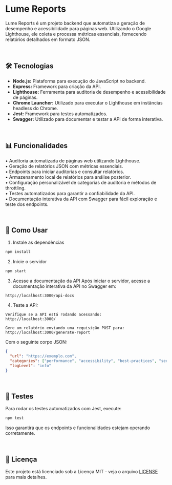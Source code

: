 # Lume Reports
Lume Reports é um projeto backend que automatiza a geração de desempenho e acessibilidade para páginas web. Utilizando o Google Lighthouse, ele coleta e processa métricas essenciais, fornecendo relatórios detalhados em formato JSON.

<br>

## 🛠️ Tecnologias
- **Node.js:** Plataforma para execução do JavaScript no backend.
- **Express:** Framework para criação da API.
- **Lighthouse:** Ferramenta para auditoria de desempenho e acessibilidade de páginas.
- **Chrome Launcher:** Utilizado para executar o Lighthouse em instâncias headless do Chrome.
- **Jest:** Framework para testes automatizados.
- **Swagger:** Utilizado para documentar e testar a API de forma interativa.

<br>

## 📊 Funcionalidades
• Auditoria automatizada de páginas web utilizando Lighthouse.<br>
• Geração de relatórios JSON com métricas essenciais.<br>
• Endpoints para iniciar auditorias e consultar relatórios.<br>
• Armazenamento local de relatórios para análise posterior.<br>
• Configuração personalizável de categorias de auditoria e métodos de throttling.<br>
• Testes automatizados para garantir a confiabilidade da API.<br>
• Documentação interativa da API com Swagger para fácil exploração e teste dos endpoints.

<br>

## 👤 Como Usar
1. Instale as dependências
```js
npm install
```

2. Inicie o servidor
```js
npm start
```

3. Acesse a documentação da API Após iniciar o servidor, acesse a documentação interativa da API no Swagger em:
```
http://localhost:3000/api-docs
```

4. Teste a API: <br>
```
Verifique se a API está rodando acessando:  
http://localhost:3000/

Gere um relatório enviando uma requisição POST para:  
http://localhost:3000/generate-report
```

Com o seguinte corpo JSON:
```json
{
  "url": "https://exemplo.com",
  "categories": ["performance", "accessibility", "best-practices", "seo"],
  "logLevel": "info"
}
```

<br>

## 🧪 Testes
Para rodar os testes automatizados com Jest, execute:
```js
npm test
```
Isso garantirá que os endpoints e funcionalidades estejam operando corretamente.

<br>

## 📄 Licença
Este projeto está licenciado sob a Licença MIT - veja o arquivo [LICENSE](./LICENSE) para mais detalhes.
